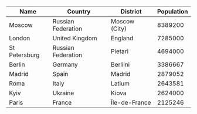 | Name | Country              | District   | Population |
| ---  | ---                  | ---        | ---        |
| Moscow | Russian Federation   | Moscow (City) | 8389200    |
| London | United Kingdom       | England    | 7285000    |
| St Petersburg | Russian Federation   | Pietari    | 4694000    |
| Berlin | Germany              | Berliini   | 3386667    |
| Madrid | Spain                | Madrid     | 2879052    |
| Roma | Italy                | Latium     | 2643581    |
| Kyiv | Ukraine              | Kiova      | 2624000    |
| Paris | France               | Île-de-France | 2125246    |